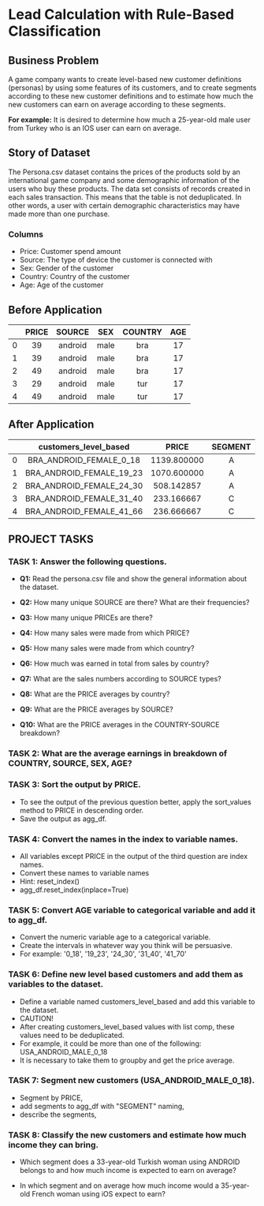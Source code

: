 
# Lead Calculation with Rule-Based Classification

## Business Problem
A game company wants to create level-based new customer definitions (personas)
by using some features of its customers, and to create segments according to these new customer
definitions and to estimate how much the new customers can earn on average according to these segments.


**For example:** It is desired to determine how much a 25-year-old male user from Turkey who is an IOS user can earn on average.

## Story of Dataset
The Persona.csv dataset contains the prices of the products sold by an international game company and some demographic information of the users who buy these products. The data set consists of records created in each sales transaction. This means that the table is not deduplicated. In other words, a user with certain demographic characteristics may have made more than one purchase.

### Columns
- Price: Customer spend amount
- Source: The type of device the customer is connected with
- Sex: Gender of the customer
- Country: Country of the customer
- Age: Age of the customer

## Before Application

|     | PRICE |  SOURCE |  SEX | COUNTRY | AGE |
|:---:|:-----:|:-------:|:----:|:-------:|:---:|
| 0   |   39  | android | male |   bra   |  17 |
| 1   |   39  | android | male |   bra   |  17 |
| 2   |   49  | android | male |   bra   |  17 |
| 3   |   29  | android | male |   tur   |  17 |
| 4   |   49  | android | male |   tur   |  17 |

## After Application
|   | customers_level_based    | PRICE       | SEGMENT |
|:---:|:------------------------:|:-----------:|:-------:|
| 0 | BRA_ANDROID_FEMALE_0_18  | 1139.800000 |    A    |
| 1 | BRA_ANDROID_FEMALE_19_23 | 1070.600000 |    A    |
| 2 | BRA_ANDROID_FEMALE_24_30 |  508.142857 |    A    |
| 3 | BRA_ANDROID_FEMALE_31_40 |  233.166667 |    C    |
| 4 | BRA_ANDROID_FEMALE_41_66 |  236.666667 |    C    |


## PROJECT TASKS

### TASK 1: Answer the following questions.
- **Q1:** Read the persona.csv file and show the general information about the dataset.


- **Q2:** How many unique SOURCE are there? What are their frequencies?


- **Q3:** How many unique PRICEs are there?


- **Q4:** How many sales were made from which PRICE?


- **Q5:** How many sales were made from which country?




- **Q6:** How much was earned in total from sales by country?




- **Q7:** What are the sales numbers according to SOURCE types?


- **Q8:** What are the PRICE averages by country?


- **Q9:** What are the PRICE averages by SOURCE?


- **Q10:** What are the PRICE averages in the COUNTRY-SOURCE breakdown?



### TASK 2: What are the average earnings in breakdown of COUNTRY, SOURCE, SEX, AGE?



### TASK 3: Sort the output by PRICE.

- To see the output of the previous question better, apply the sort_values method to PRICE in descending order.
- Save the output as agg_df.


### TASK 4: Convert the names in the index to variable names.

- All variables except PRICE in the output of the third question are index names.
- Convert these names to variable names
- Hint: reset_index()
- agg_df.reset_index(inplace=True)


### TASK 5: Convert AGE variable to categorical variable and add it to agg_df.

- Convert the numeric variable age to a categorical variable.
- Create the intervals in whatever way you think will be persuasive.
- For example: '0_18', '19_23', '24_30', '31_40', '41_70'


### TASK 6: Define new level based customers and add them as variables to the dataset.

- Define a variable named customers_level_based and add this variable to the dataset.
- CAUTION!
- After creating customers_level_based values with list comp, these values need to be deduplicated.
- For example, it could be more than one of the following: USA_ANDROID_MALE_0_18
- It is necessary to take them to groupby and get the price average.


### TASK 7: Segment new customers (USA_ANDROID_MALE_0_18).

- Segment by PRICE,
- add segments to agg_df with "SEGMENT" naming,
- describe the segments,



### TASK 8: Classify the new customers and estimate how much income they can bring.

- Which segment does a 33-year-old Turkish woman using ANDROID belongs to and how much income is expected to earn on average?

- In which segment and on average how much income would a 35-year-old French woman using iOS expect to earn?

